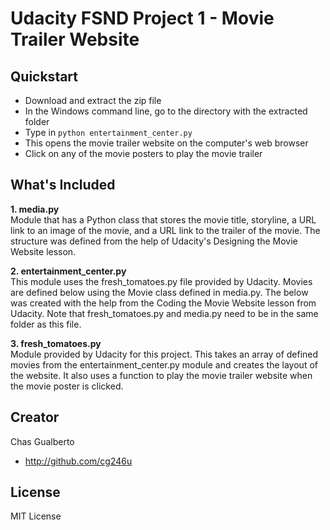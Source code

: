 # Udacity FSND Project 1 - Movie Trailer Website
Quickstart
----------
* Download and extract the zip file
* In the Windows command line, go to the directory with the extracted folder
* Type in ```python entertainment_center.py```
* This opens the movie trailer website on the computer's web browser
* Click on any of the movie posters to play the movie trailer

What's Included
--------------
**1. media.py** <br />
Module that has a Python class that stores the movie title, storyline,
a URL link to an image of the movie, and a URL link to the trailer of the movie.
The structure was defined from the help of Udacity's Designing the Movie Website lesson.

**2. entertainment_center.py** <br />
This module uses the fresh_tomatoes.py file provided by Udacity.
Movies are defined below using the Movie class defined in media.py.
The below was created with the help from the Coding the Movie Website lesson from Udacity.
Note that fresh_tomatoes.py and media.py need to be in the same folder as this file.

**3. fresh_tomatoes.py** <br />
Module provided by Udacity for this project. This takes an array of defined
movies from the entertainment_center.py module and creates the layout of the website. It also uses
a function to play the movie trailer website when the movie poster is clicked.

Creator
-------
Chas Gualberto

* http://github.com/cg246u

License
-------
MIT License
